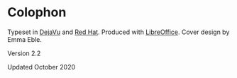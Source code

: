 # Colophon

Typeset in [DejaVu](https://dejavu-fonts.github.io/) and [Red Hat]( https://github.com/RedHatOfficial/RedHatFont). Produced with [LibreOffice](https://www.libreoffice.org/). Cover design by Emma Eble.

Version 2.2

Updated October 2020


